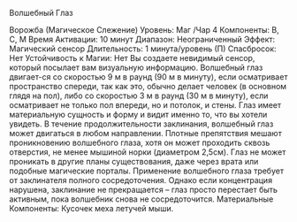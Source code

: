 
Волшебный Глаз

Ворожба (Магическое Слежение)
Уровень: Маг /Чар 4
Компоненты: В, С, М
Время Активации: 10 минут
Диапазон: Неограниченный
Эффект: Магический сенсор
Длительность: 1 минута/уровень (П)
Спасбросок: Нет
Устойчивость к Магии: Нет
Вы создаете невидимый сенсор, который посылает вам визуальную информацию. Волшебный глаз двигает-ся со
скоростью 9 м в раунд (90 м в минуту),
если осматривает пространство спереди, так как это, обычно делает человек (в основном глядя на пол), либо
со скоростью 3 м в раунд (30 м в минуту), если осматривает не только пол
впереди, но и потолок, и стены. Глаз
имеет материальную сущность и форму и видит именно то, что вы хотели
увидеть. В течение продолжительности
заклинания, волшебный глаз может двигаться в любом направлении. Плотные
препятствия мешают проникновению
волшебного глаза, хотя он может проходить сквозь отверстия, не менее мышиной норки (диаметром 2,5см). Глаз
не может проникать в другие планы
существования, даже через врата или
подобные магические порталы.
Применение волшебного глаза требует от заклинателя полного сосредоточения. Однако если концентрация
нарушена, заклинание не прекращается
– глаз просто перестает быть активным,
пока волшебник снова не сосредоточится.
Материальные Компоненты: Кусочек меха летучей мыши.